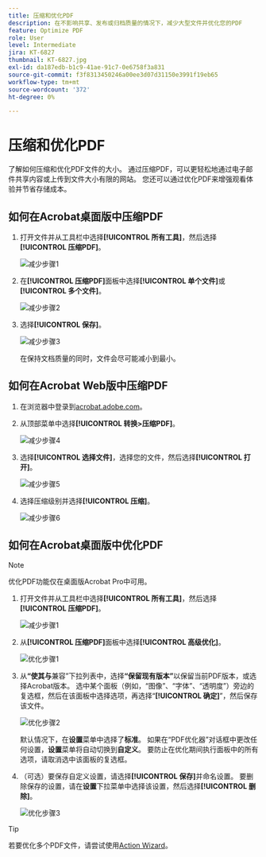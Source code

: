 ```yaml
---
title: 压缩和优化PDF
description: 在不影响共享、发布或归档质量的情况下，减少大型文件并优化您的PDF
feature: Optimize PDF
role: User
level: Intermediate
jira: KT-6827
thumbnail: KT-6827.jpg
exl-id: da187edb-b1c9-41ae-91c7-0e6758f3a831
source-git-commit: f3f8313450246a00ee3d07d31150e3991f19eb65
workflow-type: tm+mt
source-wordcount: '372'
ht-degree: 0%

---
```


# 压缩和优化PDF

了解如何压缩和优化PDF文件的大小。 通过压缩PDF，可以更轻松地通过电子邮件共享内容或上传到文件大小有限的网站。 您还可以通过优化PDF来增强观看体验并节省存储成本。

## 如何在Acrobat桌面版中压缩PDF

1. 打开文件并从工具栏中选择&#x200B;**[!UICONTROL 所有工具]**，然后选择&#x200B;**[!UICONTROL 压缩PDF]**。

   ![减少步骤1](../assets/Reduce_1.png)

1. 在&#x200B;**[!UICONTROL 压缩PDF]**&#x200B;面板中选择&#x200B;**[!UICONTROL 单个文件]**&#x200B;或&#x200B;**[!UICONTROL 多个文件]**。

   ![减少步骤2](../assets/Reduce_2.png)

1. 选择&#x200B;**[!UICONTROL 保存]**。

   ![减少步骤3](../assets/Reduce_3.png)

   在保持文档质量的同时，文件会尽可能减小到最小。


## 如何在Acrobat Web版中压缩PDF

1. 在浏览器中登录到[acrobat.adobe.com](https://acrobat.adobe.com/cn)。

1. 从顶部菜单中选择&#x200B;**[!UICONTROL 转换>压缩PDF]**。

   ![减少步骤4](../assets/Reduce_4.png)

1. 选择&#x200B;**[!UICONTROL 选择文件]**，选择您的文件，然后选择&#x200B;**[!UICONTROL 打开]**。

   ![减少步骤5](../assets/Reduce_5.png)

1. 选择压缩级别并选择&#x200B;**[!UICONTROL 压缩]**。

   ![减少步骤6](../assets/Reduce_6.png)

## 如何在Acrobat桌面版中优化PDF

>[!NOTE]
>
>优化PDF功能仅在桌面版Acrobat Pro中可用。

1. 打开文件并从工具栏中选择&#x200B;**[!UICONTROL 所有工具]**，然后选择&#x200B;**[!UICONTROL 压缩PDF]**。

   ![减少步骤1](../assets/Reduce_1.png)

1. 从&#x200B;**[!UICONTROL 压缩PDF]**&#x200B;面板中选择&#x200B;**[!UICONTROL 高级优化]**。

   ![优化步骤1](../assets/Optimize_1.png)

1. 从&#x200B;**“使其与**&#x200B;兼容”下拉列表中，选择&#x200B;**“保留现有版本”**&#x200B;以保留当前PDF版本，或选择Acrobat版本。 选中某个面板（例如，“图像”、“字体”、“透明度”）旁边的复选框，然后在该面板中选择选项，再选择“**[!UICONTROL 确定]**”，然后保存该文件。

   ![优化步骤2](../assets/Optimize_2.png)

   默认情况下，在&#x200B;**设置**&#x200B;菜单中选择了&#x200B;**标准**。 如果在“PDF优化器”对话框中更改任何设置，**设置**&#x200B;菜单将自动切换到&#x200B;**自定义**。 要防止在优化期间执行面板中的所有选项，请取消选中该面板的复选框。

1. （可选）要保存自定义设置，请选择&#x200B;**[!UICONTROL 保存]**&#x200B;并命名设置。 要删除保存的设置，请在&#x200B;**设置**&#x200B;下拉菜单中选择该设置，然后选择&#x200B;**[!UICONTROL 删除]**。

   ![优化步骤3](../assets/Optimize_3.png)

>[!TIP]
>
>若要优化多个PDF文件，请尝试使用[Action Wizard](../advanced-tasks/action.md)。